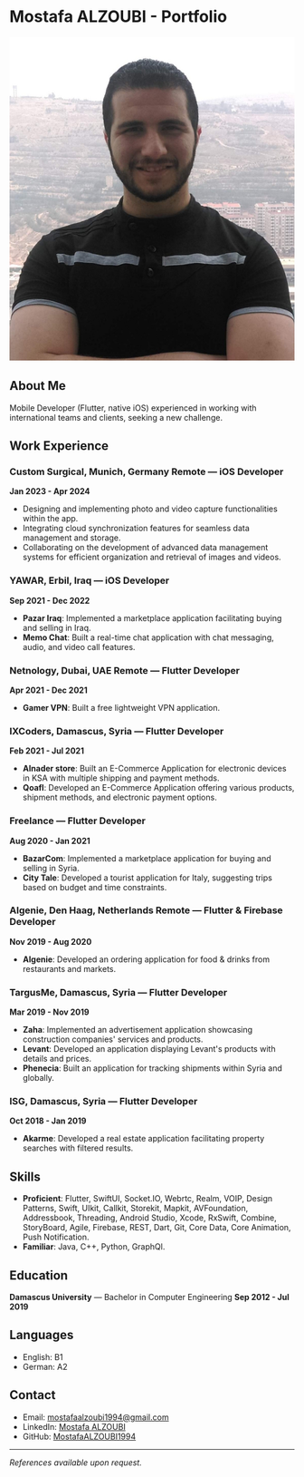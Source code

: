 # Mostafa ALZOUBI - Portfolio

![Profile Picture](assets/8139.JPEG)

## About Me
Mobile Developer (Flutter, native iOS) experienced in working with international teams and clients, seeking a new challenge.

## Work Experience
### Custom Surgical, Munich, Germany Remote — iOS Developer
**Jan 2023 - Apr 2024**
- Designing and implementing photo and video capture functionalities within the app.
- Integrating cloud synchronization features for seamless data management and storage.
- Collaborating on the development of advanced data management systems for efficient organization and retrieval of images and videos.

### YAWAR, Erbil, Iraq — iOS Developer
**Sep 2021 - Dec 2022**
- **Pazar Iraq**: Implemented a marketplace application facilitating buying and selling in Iraq.
- **Memo Chat**: Built a real-time chat application with chat messaging, audio, and video call features.

### Netnology, Dubai, UAE Remote — Flutter Developer
**Apr 2021 - Dec 2021**
- **Gamer VPN**: Built a free lightweight VPN application.

### IXCoders, Damascus, Syria — Flutter Developer
**Feb 2021 - Jul 2021**
- **Alnader store**: Built an E-Commerce Application for electronic devices in KSA with multiple shipping and payment methods.
- **Qoafl**: Developed an E-Commerce Application offering various products, shipment methods, and electronic payment options.

### Freelance — Flutter Developer
**Aug 2020 - Jan 2021**
- **BazarCom**: Implemented a marketplace application for buying and selling in Syria.
- **City Tale**: Developed a tourist application for Italy, suggesting trips based on budget and time constraints.

### Algenie, Den Haag, Netherlands Remote — Flutter & Firebase Developer
**Nov 2019 - Aug 2020**
- **Algenie**: Developed an ordering application for food & drinks from restaurants and markets.

### TargusMe, Damascus, Syria — Flutter Developer
**Mar 2019 - Nov 2019**
- **Zaha**: Implemented an advertisement application showcasing construction companies' services and products.
- **Levant**: Developed an application displaying Levant's products with details and prices.
- **Phenecia**: Built an application for tracking shipments within Syria and globally.

### ISG, Damascus, Syria — Flutter Developer
**Oct 2018 - Jan 2019**
- **Akarme**: Developed a real estate application facilitating property searches with filtered results.

## Skills
- **Proficient**: Flutter, SwiftUI, Socket.IO, Webrtc, Realm, VOIP, Design Patterns, Swift, UIkit, Callkit, Storekit, Mapkit, AVFoundation, Addressbook, Threading, Android Studio, Xcode, RxSwift, Combine, StoryBoard, Agile, Firebase, REST, Dart, Git, Core Data, Core Animation, Push Notification.
- **Familiar**: Java, C++, Python, GraphQl.

## Education
**Damascus University** — Bachelor in Computer Engineering
**Sep 2012 - Jul 2019**

## Languages
- English: B1
- German: A2

## Contact
- Email: [mostafaalzoubi1994@gmail.com](mailto:mostafaalzoubi1994@gmail.com)
- LinkedIn: [Mostafa ALZOUBI](https://www.linkedin.com/in/Mostafa-ALZOUBI/)
- GitHub: [MostafaALZOUBI1994](https://github.com/MostafaALZOUBI1994)

---

_References available upon request._
